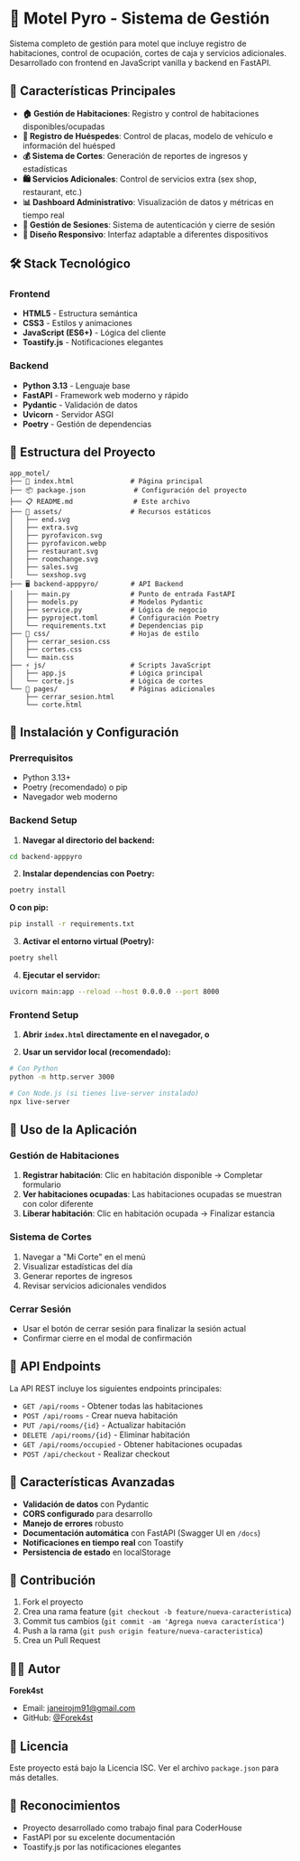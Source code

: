 # 🏨 Motel Pyro - Sistema de Gestión

Sistema completo de gestión para motel que incluye registro de habitaciones, control de ocupación, cortes de caja y servicios adicionales. Desarrollado con frontend en JavaScript vanilla y backend en FastAPI.

## 🚀 Características Principales

- **🏠 Gestión de Habitaciones**: Registro y control de habitaciones disponibles/ocupadas
- **👥 Registro de Huéspedes**: Control de placas, modelo de vehículo e información del huésped
- **💰 Sistema de Cortes**: Generación de reportes de ingresos y estadísticas
- **🛍️ Servicios Adicionales**: Control de servicios extra (sex shop, restaurant, etc.)
- **📊 Dashboard Administrativo**: Visualización de datos y métricas en tiempo real
- **🔐 Gestión de Sesiones**: Sistema de autenticación y cierre de sesión
- **📱 Diseño Responsivo**: Interfaz adaptable a diferentes dispositivos

## 🛠️ Stack Tecnológico

### Frontend

- **HTML5** - Estructura semántica
- **CSS3** - Estilos y animaciones
- **JavaScript (ES6+)** - Lógica del cliente
- **Toastify.js** - Notificaciones elegantes

### Backend

- **Python 3.13** - Lenguaje base
- **FastAPI** - Framework web moderno y rápido
- **Pydantic** - Validación de datos
- **Uvicorn** - Servidor ASGI
- **Poetry** - Gestión de dependencias

## 📁 Estructura del Proyecto

```
app_motel/
├── 📄 index.html              # Página principal
├── 📦 package.json            # Configuración del proyecto
├── 📋 README.md               # Este archivo
├── 🎨 assets/                 # Recursos estáticos
│   ├── end.svg
│   ├── extra.svg
│   ├── pyrofavicon.svg
│   ├── pyrofavicon.webp
│   ├── restaurant.svg
│   ├── roomchange.svg
│   ├── sales.svg
│   └── sexshop.svg
├── 🖥️ backend-apppyro/        # API Backend
│   ├── main.py               # Punto de entrada FastAPI
│   ├── models.py             # Modelos Pydantic
│   ├── service.py            # Lógica de negocio
│   ├── pyproject.toml        # Configuración Poetry
│   └── requirements.txt      # Dependencias pip
├── 🎨 css/                    # Hojas de estilo
│   ├── cerrar_sesion.css
│   ├── cortes.css
│   └── main.css
├── ⚡ js/                     # Scripts JavaScript
│   ├── app.js                # Lógica principal
│   └── corte.js              # Lógica de cortes
└── 📱 pages/                  # Páginas adicionales
    ├── cerrar_sesion.html
    └── corte.html
```

## 🚀 Instalación y Configuración

### Prerrequisitos

- Python 3.13+
- Poetry (recomendado) o pip
- Navegador web moderno

### Backend Setup

1. **Navegar al directorio del backend:**

```bash
cd backend-apppyro
```

2. **Instalar dependencias con Poetry:**

```bash
poetry install
```

**O con pip:**

```bash
pip install -r requirements.txt
```

3. **Activar el entorno virtual (Poetry):**

```bash
poetry shell
```

4. **Ejecutar el servidor:**

```bash
uvicorn main:app --reload --host 0.0.0.0 --port 8000
```

### Frontend Setup

1. **Abrir `index.html` directamente en el navegador, o**

2. **Usar un servidor local (recomendado):**

```bash
# Con Python
python -m http.server 3000

# Con Node.js (si tienes live-server instalado)
npx live-server
```

## 🎯 Uso de la Aplicación

### Gestión de Habitaciones

1. **Registrar habitación**: Clic en habitación disponible → Completar formulario
2. **Ver habitaciones ocupadas**: Las habitaciones ocupadas se muestran con color diferente
3. **Liberar habitación**: Clic en habitación ocupada → Finalizar estancia

### Sistema de Cortes

1. Navegar a "Mi Corte" en el menú
2. Visualizar estadísticas del día
3. Generar reportes de ingresos
4. Revisar servicios adicionales vendidos

### Cerrar Sesión

- Usar el botón de cerrar sesión para finalizar la sesión actual
- Confirmar cierre en el modal de confirmación

## 🔧 API Endpoints

La API REST incluye los siguientes endpoints principales:

- `GET /api/rooms` - Obtener todas las habitaciones
- `POST /api/rooms` - Crear nueva habitación
- `PUT /api/rooms/{id}` - Actualizar habitación
- `DELETE /api/rooms/{id}` - Eliminar habitación
- `GET /api/rooms/occupied` - Obtener habitaciones ocupadas
- `POST /api/checkout` - Realizar checkout

## 🌟 Características Avanzadas

- **Validación de datos** con Pydantic
- **CORS configurado** para desarrollo
- **Manejo de errores** robusto
- **Documentación automática** con FastAPI (Swagger UI en `/docs`)
- **Notificaciones en tiempo real** con Toastify
- **Persistencia de estado** en localStorage

## 🤝 Contribución

1. Fork el proyecto
2. Crea una rama feature (`git checkout -b feature/nueva-caracteristica`)
3. Commit tus cambios (`git commit -am 'Agrega nueva característica'`)
4. Push a la rama (`git push origin feature/nueva-caracteristica`)
5. Crea un Pull Request

## 👨‍💻 Autor

**Forek4st**

- Email: janeirojm91@gmail.com
- GitHub: [@Forek4st](https://github.com/Forek4st)

## 📄 Licencia

Este proyecto está bajo la Licencia ISC. Ver el archivo `package.json` para más detalles.

## 🙏 Reconocimientos

- Proyecto desarrollado como trabajo final para CoderHouse
- FastAPI por su excelente documentación
- Toastify.js por las notificaciones elegantes
